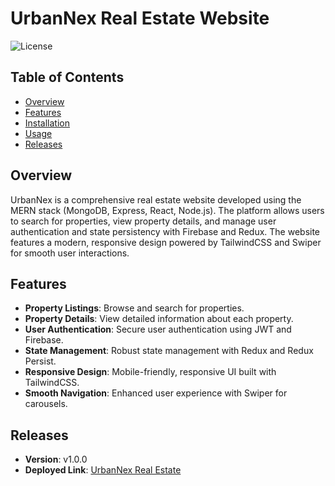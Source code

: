 # UrbanNex Real Estate Website

![License](https://img.shields.io/badge/license-ISC-blue.svg)

## Table of Contents

- [Overview](#overview)
- [Features](#features)
- [Installation](#installation)
- [Usage](#usage)
- [Releases](#releases)



## Overview

UrbanNex is a comprehensive real estate website developed using the MERN stack (MongoDB, Express, React, Node.js). The platform allows users to search for properties, view property details, and manage user authentication and state persistency with Firebase and Redux. The website features a modern, responsive design powered by TailwindCSS and Swiper for smooth user interactions.

## Features

- **Property Listings**: Browse and search for properties.
- **Property Details**: View detailed information about each property.
- **User Authentication**: Secure user authentication using JWT and Firebase.
- **State Management**: Robust state management with Redux and Redux Persist.
- **Responsive Design**: Mobile-friendly, responsive UI built with TailwindCSS.
- **Smooth Navigation**: Enhanced user experience with Swiper for carousels.


## Releases

- **Version**: v1.0.0
- **Deployed Link**: [UrbanNex Real Estate](https://urbannex-real-state.onrender.com)
